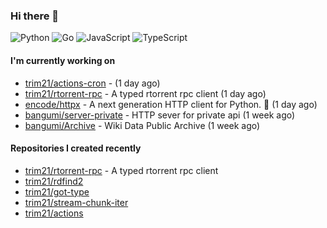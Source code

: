 ### Hi there 👋

![Python](https://img.shields.io/badge/python-3670A0?style=for-the-badge&logo=python&logoColor=ffdd54)
![Go](https://img.shields.io/badge/go-%2300ADD8.svg?style=for-the-badge&logo=go&logoColor=white)
![JavaScript](https://img.shields.io/badge/javascript-%23323330.svg?style=for-the-badge&logo=javascript&logoColor=%23F7DF1E)
![TypeScript](https://img.shields.io/badge/typescript-%23007ACC.svg?style=for-the-badge&logo=typescript&logoColor=white)

#### I'm currently working on

- [trim21/actions-cron](https://github.com/trim21/actions-cron) -  (1 day ago)
- [trim21/rtorrent-rpc](https://github.com/trim21/rtorrent-rpc) - A typed rtorrent rpc client (1 day ago)
- [encode/httpx](https://github.com/encode/httpx) - A next generation HTTP client for Python. 🦋 (1 day ago)
- [bangumi/server-private](https://github.com/bangumi/server-private) - HTTP sever for private api (1 week ago)
- [bangumi/Archive](https://github.com/bangumi/Archive) - Wiki Data Public Archive (1 week ago)

#### Repositories I created recently

- [trim21/rtorrent-rpc](https://github.com/trim21/rtorrent-rpc) - A typed rtorrent rpc client
- [trim21/rdfind2](https://github.com/trim21/rdfind2)
- [trim21/got-type](https://github.com/trim21/got-type)
- [trim21/stream-chunk-iter](https://github.com/trim21/stream-chunk-iter)
- [trim21/actions](https://github.com/trim21/actions)
